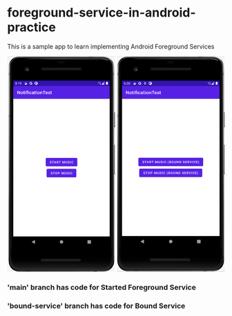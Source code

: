 # foreground-service-in-android-practice
This is a sample app to learn implementing Android Foreground Services


<img src="app/src/main/res/drawable-v24/screenshot.png" width="250" height="500"/> <img src="app/src/main/res/drawable-v24/screenshot2.png" width="250" height="500"/>

### 'main' branch has code for Started Foreground Service
### 'bound-service' branch has code for Bound Service
